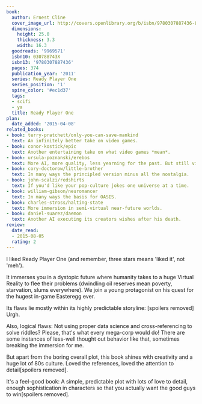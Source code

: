 ```yaml
---
book:
  author: Ernest Cline
  cover_image_url: http://covers.openlibrary.org/b/isbn/9780307887436-L.jpg
  dimensions:
    height: 25.0
    thickness: 3.3
    width: 16.3
  goodreads: '9969571'
  isbn10: 030788743X
  isbn13: '9780307887436'
  pages: 374
  publication_year: '2011'
  series: Ready Player One
  series_position: '1'
  spine_color: '#ec1d37'
  tags:
  - scifi
  - ya
  title: Ready Player One
plan:
  date_added: '2015-04-08'
related_books:
- book: terry-pratchett/only-you-can-save-mankind
  text: An infinitely better take on video games.
- book: conor-kostick/epic
  text: Another entertaining take on what video games *mean*.
- book: ursula-poznanski/erebos
  text: More AI, more quality, less yearning for the past. But still video games.
- book: cory-doctorow/little-brother
  text: In many ways the principled version minus all the nostalgia.
- book: john-scalzi/redshirts
  text: If you'd like your pop-culture jokes one universe at a time.
- book: william-gibson/neuromancer
  text: In many ways the basis for OASIS.
- book: charles-stross/halting-state
  text: More immersion in semi-virtual near-future worlds.
- book: daniel-suarez/daemon
  text: Another AI executing its creators wishes after his death.
review:
  date_read:
  - 2015-08-05
  rating: 2
---
```


I liked Ready Player One (and remember, three stars means 'liked it', not 'meh').

It immerses you in a dystopic future where humanity takes to a huge Virtual Reality to flee their problems (dwindling
oil reserves mean poverty, starvation, slums everywhere). We join a young protagonist on his quest for the hugest
in-game Easteregg ever.

Its flaws lie mostly within its highly predictable storyline: [spoilers removed] Urgh.

Also, logical flaws: Not using proper data science and cross-referencing to solve riddles? Please, that's what every
mega-corp would do! There are some instances of less-well thought out behavior like that, sometimes breaking the
immersion for me.

But apart from the boring overall plot, this book shines with creativity and a huge lot of 80s culture. Loved
the references, loved the attention to detail[spoilers removed].

It's a feel-good book: A simple, predictable plot with lots of love to detail, enough sophistication in
characters so that you actually want the good guys to win[spoilers removed].
